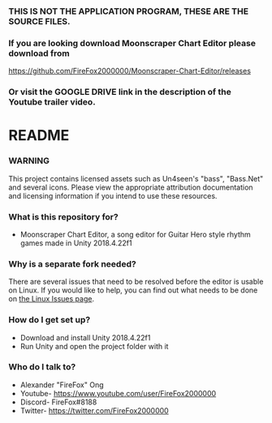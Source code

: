 ### THIS IS NOT THE APPLICATION PROGRAM, THESE ARE THE SOURCE FILES. ###
### If you are looking download Moonscraper Chart Editor please download from ###
https://github.com/FireFox2000000/Moonscraper-Chart-Editor/releases
### Or visit the GOOGLE DRIVE link in the description of the Youtube trailer video. ###

# README #

### WARNING ###

This project contains licensed assets such as Un4seen's "bass", "Bass.Net" and several icons. Please view the appropriate attribution documentation and licensing information if you intend to use these resources. 

### What is this repository for? ###

* Moonscraper Chart Editor, a song editor for Guitar Hero style rhythm games made in Unity 2018.4.22f1

### Why is a separate fork needed? ###

There are several issues that need to be resolved before the editor is usable on Linux. If you would like to help, you can find out what needs to be done on [the Linux Issues page](LINUX_TODO.md).

### How do I get set up? ###

* Download and install Unity 2018.4.22f1
* Run Unity and open the project folder with it

### Who do I talk to? ###

* Alexander "FireFox" Ong
* Youtube- https://www.youtube.com/user/FireFox2000000
* Discord- FireFox#8188
* Twitter- https://twitter.com/FireFox2000000
